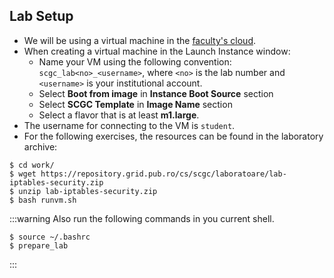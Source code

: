## Lab Setup

  * We will be using a virtual machine in the [faculty's cloud](http://cloud.grid.pub.ro/).
  * When creating a virtual machine in the Launch Instance window:
    * Name your VM using the following convention: `scgc_lab<no>_<username>`,
where `<no>` is the lab number and `<username>` is your institutional account.
    * Select **Boot from image** in **Instance Boot Source** section
    * Select **SCGC Template** in **Image Name** section
    * Select a flavor that is at least **m1.large**.
  * The username for connecting to the VM is `student`.
  * For the following exercises, the resources can be found in the laboratory archive:

```shell-session
$ cd work/
$ wget https://repository.grid.pub.ro/cs/scgc/laboratoare/lab-iptables-security.zip
$ unzip lab-iptables-security.zip
$ bash runvm.sh
```

:::warning
Also run the following commands in you current shell.

```shell-session
$ source ~/.bashrc
$ prepare_lab
```
:::

